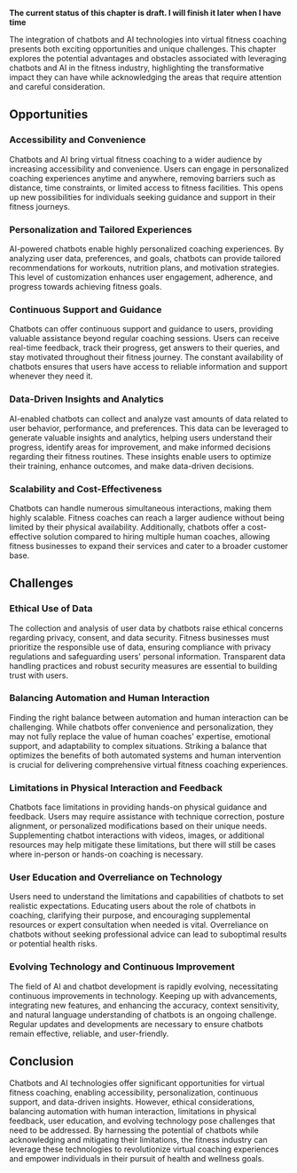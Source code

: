 **The current status of this chapter is draft. I will finish it later when I have time**

The integration of chatbots and AI technologies into virtual fitness coaching presents both exciting opportunities and unique challenges. This chapter explores the potential advantages and obstacles associated with leveraging chatbots and AI in the fitness industry, highlighting the transformative impact they can have while acknowledging the areas that require attention and careful consideration.

Opportunities
-------------

### Accessibility and Convenience

Chatbots and AI bring virtual fitness coaching to a wider audience by increasing accessibility and convenience. Users can engage in personalized coaching experiences anytime and anywhere, removing barriers such as distance, time constraints, or limited access to fitness facilities. This opens up new possibilities for individuals seeking guidance and support in their fitness journeys.

### Personalization and Tailored Experiences

AI-powered chatbots enable highly personalized coaching experiences. By analyzing user data, preferences, and goals, chatbots can provide tailored recommendations for workouts, nutrition plans, and motivation strategies. This level of customization enhances user engagement, adherence, and progress towards achieving fitness goals.

### Continuous Support and Guidance

Chatbots can offer continuous support and guidance to users, providing valuable assistance beyond regular coaching sessions. Users can receive real-time feedback, track their progress, get answers to their queries, and stay motivated throughout their fitness journey. The constant availability of chatbots ensures that users have access to reliable information and support whenever they need it.

### Data-Driven Insights and Analytics

AI-enabled chatbots can collect and analyze vast amounts of data related to user behavior, performance, and preferences. This data can be leveraged to generate valuable insights and analytics, helping users understand their progress, identify areas for improvement, and make informed decisions regarding their fitness routines. These insights enable users to optimize their training, enhance outcomes, and make data-driven decisions.

### Scalability and Cost-Effectiveness

Chatbots can handle numerous simultaneous interactions, making them highly scalable. Fitness coaches can reach a larger audience without being limited by their physical availability. Additionally, chatbots offer a cost-effective solution compared to hiring multiple human coaches, allowing fitness businesses to expand their services and cater to a broader customer base.

Challenges
----------

### Ethical Use of Data

The collection and analysis of user data by chatbots raise ethical concerns regarding privacy, consent, and data security. Fitness businesses must prioritize the responsible use of data, ensuring compliance with privacy regulations and safeguarding users' personal information. Transparent data handling practices and robust security measures are essential to building trust with users.

### Balancing Automation and Human Interaction

Finding the right balance between automation and human interaction can be challenging. While chatbots offer convenience and personalization, they may not fully replace the value of human coaches' expertise, emotional support, and adaptability to complex situations. Striking a balance that optimizes the benefits of both automated systems and human intervention is crucial for delivering comprehensive virtual fitness coaching experiences.

### Limitations in Physical Interaction and Feedback

Chatbots face limitations in providing hands-on physical guidance and feedback. Users may require assistance with technique correction, posture alignment, or personalized modifications based on their unique needs. Supplementing chatbot interactions with videos, images, or additional resources may help mitigate these limitations, but there will still be cases where in-person or hands-on coaching is necessary.

### User Education and Overreliance on Technology

Users need to understand the limitations and capabilities of chatbots to set realistic expectations. Educating users about the role of chatbots in coaching, clarifying their purpose, and encouraging supplemental resources or expert consultation when needed is vital. Overreliance on chatbots without seeking professional advice can lead to suboptimal results or potential health risks.

### Evolving Technology and Continuous Improvement

The field of AI and chatbot development is rapidly evolving, necessitating continuous improvements in technology. Keeping up with advancements, integrating new features, and enhancing the accuracy, context sensitivity, and natural language understanding of chatbots is an ongoing challenge. Regular updates and developments are necessary to ensure chatbots remain effective, reliable, and user-friendly.

Conclusion
----------

Chatbots and AI technologies offer significant opportunities for virtual fitness coaching, enabling accessibility, personalization, continuous support, and data-driven insights. However, ethical considerations, balancing automation with human interaction, limitations in physical feedback, user education, and evolving technology pose challenges that need to be addressed. By harnessing the potential of chatbots while acknowledging and mitigating their limitations, the fitness industry can leverage these technologies to revolutionize virtual coaching experiences and empower individuals in their pursuit of health and wellness goals.
